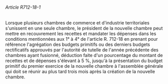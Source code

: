 ###### Article R712-18-1

Lorsque plusieurs chambres de commerce et d'industrie territoriales s'unissent en une seule chambre, le président de la nouvelle chambre peut mettre en recouvrement les recettes et mandater les dépenses dans les conditions mentionnées aux 1° à 4° de l'article R. 712-18 en prenant pour référence l'agrégation des budgets primitifs ou des derniers budgets rectificatifs approuvés par l'autorité de tutelle de l'année précédente des chambres ayant fusionné, déduction faite d'un pourcentage du montant de recettes et de dépenses s'élevant à 5 %, jusqu'à la présentation du budget primitif du premier exercice de la nouvelle chambre à l'assemblée générale qui doit se réunir au plus tard trois mois après la création de la nouvelle chambre.

